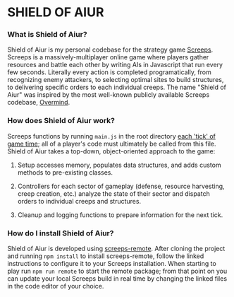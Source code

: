 # SHIELD OF AIUR

### What is Shield of Aiur?

Shield of Aiur is my personal codebase for the strategy game [Screeps](http://screeps.com/). Screeps is a massively-multiplayer online game where players gather resources and battle each other by writing AIs in Javascript that run every few seconds. Literally every action is completed programatically, from recognizing enemy attackers, to selecting optimal sites to build structures, to delivering specific orders to each individual creeps. The name "Shield of Aiur" was inspired by the most well-known publicly available Screeps codebase, [Overmind](https://github.com/bencbartlett/Overmind).

### How does Shield of Aiur work?

Screeps functions by running `main.js` in the root directory [each 'tick' of game time](https://status.screeps.com); all of a player's code must ultimately be called from this file. Shield of Aiur takes a top-down, object-oriented approach to the game:

1. Setup accesses memory, populates data structures, and adds custom methods to pre-existing classes.

2. Controllers for each sector of gameplay (defense, resource harvesting, creep creation, etc.) analyze the state of their sector and dispatch orders to individual creeps and structures.

3. Cleanup and logging functions to prepare information for the next tick.


### How do I install Shield of Aiur?

Shield of Aiur is developed using [screeps-remote](https://www.npmjs.com/package/screeps-remote). After cloning the project and running `npm install` to install screeps-remote, follow the linked instructions to configure it to your Screeps installation. When starting to play run `npm run remote` to start the remote package; from that point on you can update your local Screeps build in real time by changing the linked files in the code editor of your choice.
